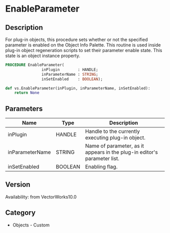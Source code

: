 # EnableParameter

## Description
For plug-in objects, this procedure sets whether or not the specified parameter is enabled on the Object Info Palette.  This routine is used inside plug-in object regeneration scripts to set their parameter enable state.  This state is an object instance property.

```pascal
PROCEDURE EnableParameter(
				inPlugin        : HANDLE;
				inParameterName : STRING;
				inSetEnabled    : BOOLEAN);
```

```python
def vs.EnableParameter(inPlugin, inParameterName, inSetEnabled):
    return None
```

## Parameters
|Name|Type|Description|
|---|---|---|
|inPlugin|HANDLE|Handle to the currently executing plug-in object.|
|inParameterName|STRING|Name of parameter, as it appears in the plug-in editor's parameter list.|
|inSetEnabled|BOOLEAN|Enabling flag.|

## Version
Availability: from VectorWorks10.0

## Category
* Objects - Custom

